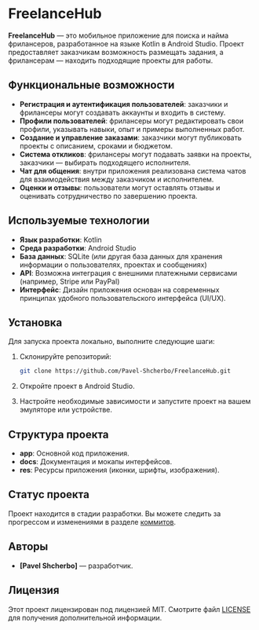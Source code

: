# FreelanceHub

**FreelanceHub** — это мобильное приложение для поиска и найма фрилансеров, разработанное на языке Kotlin в Android Studio. Проект предоставляет заказчикам возможность размещать задания, а фрилансерам — находить подходящие проекты для работы.

## Функциональные возможности

- **Регистрация и аутентификация пользователей**: заказчики и фрилансеры могут создавать аккаунты и входить в систему.
- **Профили пользователей**: фрилансеры могут редактировать свои профили, указывать навыки, опыт и примеры выполненных работ.
- **Создание и управление заказами**: заказчики могут публиковать проекты с описанием, сроками и бюджетом.
- **Система откликов**: фрилансеры могут подавать заявки на проекты, заказчики — выбирать подходящего исполнителя.
- **Чат для общения**: внутри приложения реализована система чатов для взаимодействия между заказчиком и исполнителем.
- **Оценки и отзывы**: пользователи могут оставлять отзывы и оценивать сотрудничество по завершению проекта.

## Используемые технологии

- **Язык разработки**: Kotlin
- **Среда разработки**: Android Studio
- **База данных**: SQLite (или другая база данных для хранения информации о пользователях, проектах и сообщениях)
- **API**: Возможна интеграция с внешними платежными сервисами (например, Stripe или PayPal)
- **Интерфейс**: Дизайн приложения основан на современных принципах удобного пользовательского интерфейса (UI/UX).

## Установка

Для запуска проекта локально, выполните следующие шаги:

1. Склонируйте репозиторий:
   ```bash
   git clone https://github.com/Pavel-Shcherbo/FreelanceHub.git
   
2. Откройте проект в Android Studio.

3. Настройте необходимые зависимости и запустите проект на вашем эмуляторе или устройстве.

## Структура проекта

- **app**: Основной код приложения.
- **docs**: Документация и мокапы интерфейсов.
- **res**: Ресурсы приложения (иконки, шрифты, изображения).

## Статус проекта

Проект находится в стадии разработки. Вы можете следить за прогрессом и изменениями в разделе [коммитов](https://github.com/Pavel-Shcherbo/FreelanceHub/commits/master).

## Авторы

- **[Pavel Shcherbo]** — разработчик.

## Лицензия

Этот проект лицензирован под лицензией MIT. Смотрите файл [LICENSE](LICENSE) для получения дополнительной информации.
